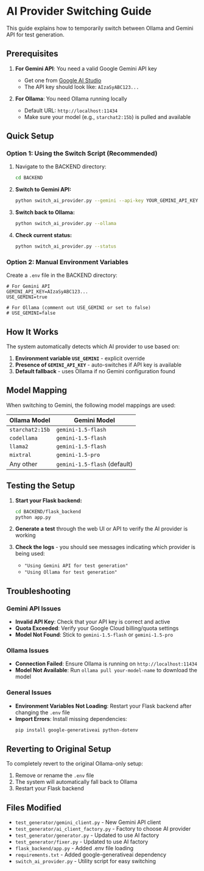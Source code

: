 # AI Provider Switching Guide

This guide explains how to temporarily switch between Ollama and Gemini API for test generation.

## Prerequisites

1. **For Gemini API**: You need a valid Google Gemini API key
   - Get one from [Google AI Studio](https://makersuite.google.com/app/apikey)
   - The API key should look like: `AIzaSyABC123...`

2. **For Ollama**: You need Ollama running locally
   - Default URL: `http://localhost:11434`
   - Make sure your model (e.g., `starchat2:15b`) is pulled and available

## Quick Setup

### Option 1: Using the Switch Script (Recommended)

1. Navigate to the BACKEND directory:
   ```bash
   cd BACKEND
   ```

2. **Switch to Gemini API:**
   ```bash
   python switch_ai_provider.py --gemini --api-key YOUR_GEMINI_API_KEY
   ```

3. **Switch back to Ollama:**
   ```bash
   python switch_ai_provider.py --ollama
   ```

4. **Check current status:**
   ```bash
   python switch_ai_provider.py --status
   ```

### Option 2: Manual Environment Variables

Create a `.env` file in the BACKEND directory:

```env
# For Gemini API
GEMINI_API_KEY=AIzaSyABC123...
USE_GEMINI=true

# For Ollama (comment out USE_GEMINI or set to false)
# USE_GEMINI=false
```

## How It Works

The system automatically detects which AI provider to use based on:

1. **Environment variable `USE_GEMINI`** - explicit override
2. **Presence of `GEMINI_API_KEY`** - auto-switches if API key is available
3. **Default fallback** - uses Ollama if no Gemini configuration found

## Model Mapping

When switching to Gemini, the following model mappings are used:

| Ollama Model | Gemini Model |
|--------------|-------------|
| `starchat2:15b` | `gemini-1.5-flash` |
| `codellama` | `gemini-1.5-flash` |
| `llama2` | `gemini-1.5-flash` |
| `mixtral` | `gemini-1.5-pro` |
| Any other | `gemini-1.5-flash` (default) |

## Testing the Setup

1. **Start your Flask backend:**
   ```bash
   cd BACKEND/flask_backend
   python app.py
   ```

2. **Generate a test** through the web UI or API to verify the AI provider is working

3. **Check the logs** - you should see messages indicating which provider is being used:
   - `"Using Gemini API for test generation"`
   - `"Using Ollama for test generation"`

## Troubleshooting

### Gemini API Issues
- **Invalid API Key**: Check that your API key is correct and active
- **Quota Exceeded**: Verify your Google Cloud billing/quota settings
- **Model Not Found**: Stick to `gemini-1.5-flash` or `gemini-1.5-pro`

### Ollama Issues
- **Connection Failed**: Ensure Ollama is running on `http://localhost:11434`
- **Model Not Available**: Run `ollama pull your-model-name` to download the model

### General Issues
- **Environment Variables Not Loading**: Restart your Flask backend after changing the `.env` file
- **Import Errors**: Install missing dependencies:
  ```bash
  pip install google-generativeai python-dotenv
  ```

## Reverting to Original Setup

To completely revert to the original Ollama-only setup:

1. Remove or rename the `.env` file
2. The system will automatically fall back to Ollama
3. Restart your Flask backend

## Files Modified

- `test_generator/gemini_client.py` - New Gemini API client
- `test_generator/ai_client_factory.py` - Factory to choose AI provider  
- `test_generator/generator.py` - Updated to use AI factory
- `test_generator/fixer.py` - Updated to use AI factory
- `flask_backend/app.py` - Added .env file loading
- `requirements.txt` - Added google-generativeai dependency
- `switch_ai_provider.py` - Utility script for easy switching

